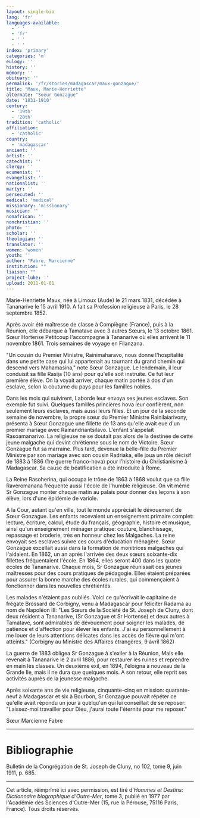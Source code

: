 ```yaml
---
layout: single-bio
lang: 'fr'
languages-available:
  - ' '
  - 'fr'
  - ' '
  - ' '
index: 'primary'
categories: 'm'
eulogy: ''
history: ''
memory: ''
obituary: ''
permalink: '/fr/stories/madagascar/maux-gonzague/'
title: "Maux, Marie-Henriette"
alternate: "Soeur Gonzague"
date: '1831-1910'
century:
  - '19th'
  - '20th'
tradition: 'catholic'
affiliation:
  - 'catholic'
country:
  - 'madagascar'
ancient: ''
artist: ''
catechist: ''
clergy: ''
ecumenist: ''
evangelist: ''
nationalist: ''
martyr: ''
persecuted: ''
medical: 'medical'
missionary: 'missionary'
musician: ''
nonafrican: ''
nonchristian: ''
photo: ''
scholar: ''
theologian: ''
translator: ''
women: 'women'
youth: ''
author: "Fabre, Marcienne"
institution: ""
liaison: ""
project-luke: ''
upload: 2011-01-01
---
```




Marie-Henriette Maux, née à Limoux (Aude) le 21 mars 1831, décédée à Tananarive le 15 avril 1910. A fait sa Profession religieuse à Paris, le 28 septembre 1852.

Après avoir été maîtresse de classe à Compiègne (France), puis à la Réunion, elle débarque à Tamatave avec 3 autres Sœurs, le 13 octobre 1861. Sœur Hortense Petitcoup l'accompagne à Tananarive où elles arrivent le 11 novembre 1861. Trois semaines de voyage en Filanzana.

"Un cousin du Premier Ministre, Rainimaharavo, nous donne l'hospitalité dans une petite case qui lui appartenait au tournant du grand chemin qui descend vers Mahamasina," note Sœur Gonzague. Le lendemain, il leur conduisit sa fille Rasija (10 ans) pour qu'elle soit instruite. Ce fut leur première élève. On la voyait arriver, chaque matin portée à dos d'un esclave, selon la coutume du pays pour les familles nobles.

Dans les mois qui suivirent, Laborde leur envoya ses jeunes esclaves. Son exemple fut suivi. Quelques familles princières hova leur confièrent, non seulement leurs esclaves, mais aussi leurs filles. Et un jour de la seconde semaine de novembre, la propre sœur du Premier Ministre Rainilaiarivony, présenta à Sœur Gonzague une fillette de 13 ans qu'elle avait eue d'un premier mariage avec Rainandriantsilavo. L'enfant s'appelait Rasoamanarivo. La religieuse ne se doutait pas alors de la destinée de cette jeune malgache qui devint chrétienne sous le nom de Victoire. Sœur Gonzague fut sa marraine. Plus tard, devenue la belle-fille du Premier Ministre par son mariage avec son cousin Radriaka, elle joua un rôle décisif de 1883 à 1886 (1re guerre franco-hova) pour l'histoire du Christianisme à Madagascar. Sa cause de béatification a été introduite à Rome.

La Reine Rasoherina, qui occupa le trône de 1863 à 1868 voulut que sa fille Raveromanana fréquente aussi l'école de l'humble religieuse. On vit même Sr Gonzague monter chaque matin au palais pour donner des leçons à son élève, lors d'une épidémie de variole.

A la Cour, autant qu'en ville, tout le monde appréciait le dévouement de Sœur Gonzague. Les enfants recevaient un enseignement primaire complet: lecture, écriture, calcul, étude du français, géographie, histoire et musique, ainsi qu'un enseignement ménager pratique: couture, blanchissage, repassage et broderie, très en honneur chez les Malgaches. La reine envoyait ses esclaves suivre ces cours d'éducation ménagère. Sœur Gonzague excellait aussi dans la formation de monitrices malgaches qui l'aidaient. En 1862, un an après l'arrivée des deux sœurs soixante-dix fillettes fréquentaient l'école.  En 1864, elles seront 400 dans les quatre écoles de Tananarive. Chaque mois, Sr Gonzague réunissait ces jeunes maîtresses pour des cours pratiques de pédagogie. Elles étaient préparées pour assurer la bonne marche des écoles rurales, qui commençaient à fonctionner dans les nouvelles chrétientés.

Les malades n'étaient pas oubliés. Voici ce qu'écrivait le capitaine de frégate Brossard de Corbigny, venu à Madagascar pour féliciter Radama au nom de Napoléon III: "Les Sœurs de la Société de St. Joseph de Cluny, dont deux résident a Tananarive, (Sr Gonzague et Sr Hortense) et deux autres à Tamatave, sont admirables de dévouement pour soigner les malades, de patience et d'affection pour élever les enfants. J'ai eu personnellement à me louer de leurs attentions délicates dans les accès de fièvre qui m'ont atteints." (Corbigny au Ministre des Affaires étrangères, 9 avril 1862)

La guerre de 1883 obligea Sr Gonzague à s'exiler à la Réunion, Mais elle revenait à Tananarive le 2 avril 1886, pour restaurer les ruines et reprendre en main les classes. Un deuxième exil, en 1894, l'éloigna à nouveau de la Grande Ile, mais il ne dura que quelques mois. A son retour, elle reprit ses activités auprès de la jeunesse malgache.

Après soixante ans de vie religieuse, cinquante-cinq en mission: quarante-neuf à Madagascar et six à Bourbon, Sr Gonzague pouvait répéter ce qu'elle avait répondu un jour à quelqu'un qui lui conseillait de se reposer: "Laissez-moi travailler pour Dieu, j'aurai toute l'éternité pour me reposer."

Sœur Marcienne Fabre

---

# Bibliographie

Bulletin de la Congrégation de St. Joseph de Cluny, no 102, tome 9, juin 1911, p. 685.

---

Cet article, réimprîmé ici avec permission, est tiré d'*Hommes et Destins: Dictionnaire biographique d'Outre-Mer*, tome 3, publié en 1977 par l'Académie des Sciences d'Outre-Mer (15, rue la Pérouse, 75116 Paris, France). Tous droits réservés.
